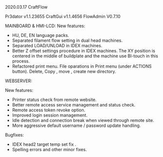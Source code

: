 2020.03.17 CraftFlow

Pr3dator  v1.1.23655
CraftGui  v1.1.4656
FlowAdmin V0.7.10

MAINBOARD & HMI-LCD:
New features:

- HU, DE, EN language packs.
- Separated filament flow setting in dual head machines.
- Separated LOAD/UNLOAD in IDEX machines.
- Better Z offset settings procedure in IDEX machines. 
  The XY position is centered in the middle of buildplate and the machine use Bl-touch in this process.
- Refactored print menu.
  File oparations in Print menu (under ACTIONS button). Delete, Copy , move , create new directory.



WEBSERVER:

New features:
- Printer status check from remote website.
- Better remote access service management and status check.
- Remote access token revoke option.
- Improved login session management.
- Idle detection and connection break when viewed through remote site.
- More aggressive default username / password update handling.

Bugfixes:
- IDEX head2 target temp set fix .
- Spelling errors and other minor fixes.